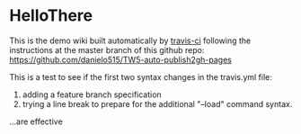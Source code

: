 <h1 class="">HelloThere</h1><p>This is the demo wiki built automatically by <a class="tc-tiddlylink-external" href="http://travis-ci.org/" rel="noopener noreferrer" target="_blank">travis-ci</a> following the instructions at
the master branch of this github repo: <a class="tc-tiddlylink-external" href="https://github.com/danielo515/TW5-auto-publish2gh-pages" rel="noopener noreferrer" target="_blank">https://github.com/danielo515/TW5-auto-publish2gh-pages</a></p><p>This is a test to see if the first two syntax changes in the travis.yml file:</p><ol><li>adding a feature branch specification </li><li>trying a line break to prepare for the additional &quot;–load&quot; command syntax.</li></ol><p>...are effective
</p>